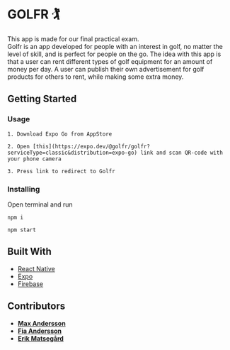# GOLFR 🏌️

This app is made for our final practical exam.  
Golfr is an app developed for people with an interest in golf, no matter the level of skill, and is perfect for people on the go. The idea with this app is that a user can rent different types of golf equipment for an amount of money per day. A user can publish their own advertisement for golf products for others to rent, while making some extra money. 

## Getting Started

### Usage

```
1. Download Expo Go from AppStore
```

```
2. Open [this](https://expo.dev/@golfr/golfr?serviceType=classic&distribution=expo-go) link and scan QR-code with your phone camera
```

```
3. Press link to redirect to Golfr
```

### Installing

Open terminal and run

```
npm i
```

```
npm start
```
## Built With

- [React Native](https://reactnative.dev/)
- [Expo](https://expo.dev/)
- [Firebase](https://firebase.google.com/)

## Contributors

- **[Max Andersson](https://github.com/frontMAX)**
- **[Fia Andersson](https://github.com/fiababiakandersson)**
- **[Erik Matsegård](https://github.com/matsegard)**

